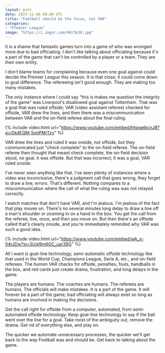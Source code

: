 ```yaml
---
layout: post
date: 2023-11-08 08:00 UTC
title: "Football should be the focus, not VAR" 
categories:
- "Premier League"
image: "https://i.imgur.com/HUr3k38.jpg"
---
```


It is a shame that fantastic games turn into a game of who was wronged more due to bad officiating. I don't like talking about officiating because it's a part of the game that can't be controlled by a player or a team. They are their own entity.

<!---more--->

I don't blame teams for complaining because even one goal against could decide the Premier League this season. It is that close; it could come down to goal difference. The refereeing isn't good enough. They are making too many mistakes. 

The only instance where I could say "this is makes me question the integrity of the game" was Liverpool's disallowed goal against Tottenham. That was a goal that was ruled offside; VAR (video assistant referee) checked for offside, VAR drew the lines, and then there was a miscommunication between VAR and the on-field referee about the final ruling.

{% include video.html url="https://www.youtube.com/embed/hhpgelkcnJ8?si=DkdEQM-5phPMrTzy" %}

VAR drew the lines and ruled it was onside, not offside, but they communicated just "check complete" to the on-field referee. The on-field referee then thought that meant check complete, the on-field decision stood, no goal, it was offside. But that was incorrect; it was a goal, VAR ruled onside.

I've never seen anything like that. I've seen plenty of instances where a video was inconclusive, there's a judgment call that goes wrong, they forget to draw a line, errors. That's different. Nothing compares to a miscommunication where the call of what the ruling was was not relayed correctly.

I watch matches that don't have VAR, and I'm jealous. I'm jealous of the fact that play moves on. There's no several minutes long delay to draw a line off a man's shoulder or zooming in on a hand in the box. You get the call from the referee, live, once, and then you move on. But then there's an offside called that's clearly onside, and you're immediately reminded why VAR was such a good idea.

{% include video.html url="https://www.youtube.com/embed/wA_n-04rJDw?si=3Uql9m6GC_uar39G" %}

All I want is goal-line technology, semi-automatic offside technology like that used in the World Cup, Champions League, Serie A, etc., and on-field referees. The *human* VAR checks for offside, penalties, fouls, handballs in the box, and red cards just create drama, frustration, and long delays in the game.

The players are humans. The coaches are humans. The referees are humans. The officials will make mistakes. It is a part of the game. It will forever be a part of the game; bad officiating will always exist so long as humans are involved in making the decisions.

Get the call right for offside from a computer, automated, from semi-automated offside technology. Keep goal-line technology to say if the ball went over the line for a goal. Take most of the ambiguity out, remove the drama. Get rid of everything else, and play on.

The quicker we automate unnecessary processes, the quicker we'll get back to the way Football was and should be. Get back to talking about the game.
